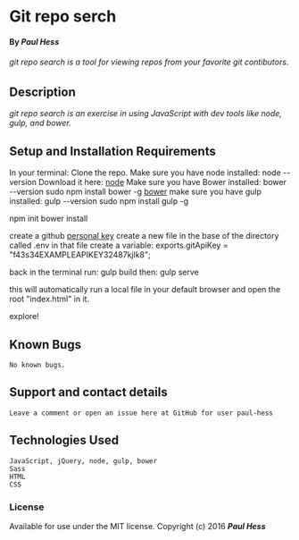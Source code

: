 # Git repo serch
    
#### By _Paul Hess_
    
######  _git repo search is a tool for viewing repos from your favorite git contibutors._
            
## Description
    
_git repo search is an exercise in using JavaScript with dev tools like node, gulp, and bower._ 

## Setup and Installation Requirements


In your terminal:
Clone the repo.
Make sure you have node installed: node --version
Download it here: [node](https://nodejs.org/en/download/)
Make sure you have Bower installed: bower --version
sudo npm install bower -g [bower](bower.io)
make sure you have gulp installed: gulp --version
sudo npm install gulp -g

npm init
bower install

create a github [personal key](https://help.github.com/articles/creating-an-access-token-for-command-line-use/)
create a new file in the base of the directory called .env
in that file create a variable: exports.gitApiKey = "f43s34EXAMPLEAPIKEY32487kjlk8";

back in the terminal run: gulp build
then: gulp serve

this will automatically run a local file in your default browser and open the root "index.html" in it. 

explore!


    
## Known Bugs
    
    No known bugs.
    
## Support and contact details
    
    Leave a comment or open an issue here at GitHub for user paul-hess
    
## Technologies Used
    JavaScript, jQuery, node, gulp, bower
    Sass
    HTML
    CSS
    
### License
    
Available for use under the MIT license.
Copyright (c) 2016 **_Paul Hess_**